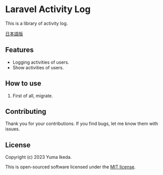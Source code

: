 # Laravel Activity Log

This is a library of activity log.

[日本語版](https://qiita.com/ikepu-tp)

## Features

- Logging activities of users.
- Show activities of users.

## How to use

1. First of all, migrate.

## Contributing

Thank you for your contributions. If you find bugs, let me know them with issues.

## License

Copyright (c) 2023 Yuma Ikeda.

This is open-sourced software licensed under the [MIT license](LICENSE).
